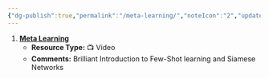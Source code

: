 ```yaml
---
{"dg-publish":true,"permalink":"/meta-learning/","noteIcon":"2","updated":"2024-05-22T13:57:52.494+05:30"}
---
```



1. [**Meta Learning**](https://www.youtube.com/playlist?list=PLgtf4d9zHHO8YjSSkkBT55XN8xsIvb-ku)
   - **Resource Type:** 📺 Video
   - **Comments:** Brilliant Introduction to Few-Shot learning and Siamese Networks

